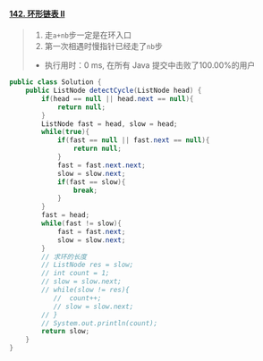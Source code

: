 #### [142. 环形链表 II](https://leetcode-cn.com/problems/linked-list-cycle-ii/)

> 1. 走`a+nb`步一定是在环入口
> 2. 第一次相遇时慢指针已经走了`nb`步
>
> - 执行用时：0 ms, 在所有 Java 提交中击败了100.00%的用户

```java
public class Solution {
    public ListNode detectCycle(ListNode head) {
        if(head == null || head.next == null){
            return null;
        }
        ListNode fast = head, slow = head;
        while(true){
            if(fast == null || fast.next == null){
                return null;
            }
            fast = fast.next.next;
            slow = slow.next;
            if(fast == slow){
                break;
            }
        }
        fast = head;
        while(fast != slow){
            fast = fast.next;
            slow = slow.next;
        }
        // 求环的长度
        // ListNode res = slow;
        // int count = 1;
        // slow = slow.next;
        // while(slow != res){
           //  count++;
           // slow = slow.next;
        // }
        // System.out.println(count);
        return slow;
    }
}
```





